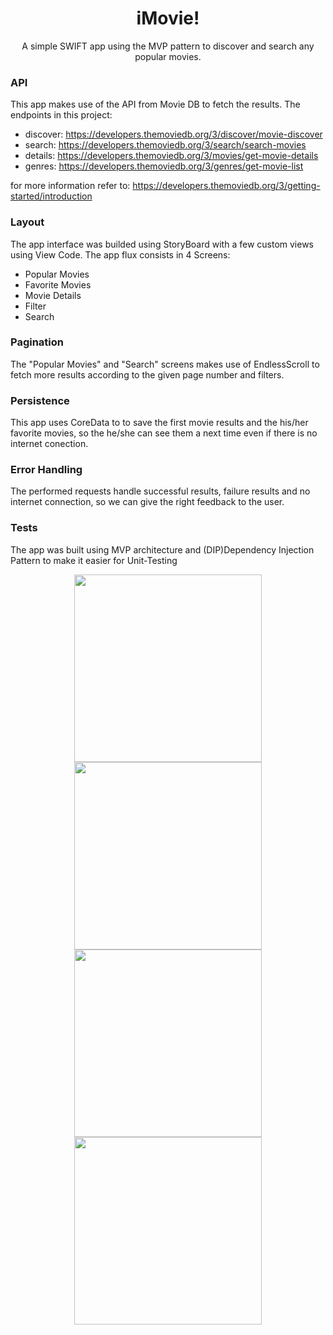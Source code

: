 <h1 align="center">iMovie!</h1>
<p align="center">
A simple SWIFT app using the MVP pattern to discover and search any popular movies.
</p>

### API
This app makes use of the API from Movie DB to fetch the results.
The endpoints in this project:
- discover: https://developers.themoviedb.org/3/discover/movie-discover
- search: https://developers.themoviedb.org/3/search/search-movies
- details: https://developers.themoviedb.org/3/movies/get-movie-details
- genres: https://developers.themoviedb.org/3/genres/get-movie-list

for more information refer to: https://developers.themoviedb.org/3/getting-started/introduction

### Layout
The app interface was builded using StoryBoard with a few custom views using View Code. 
The app flux consists in 4 Screens:
- Popular Movies
- Favorite Movies
- Movie Details
- Filter
- Search

### Pagination
The "Popular Movies" and "Search" screens makes use of EndlessScroll to fetch more results according to the given page number and filters.

### Persistence
This app uses CoreData to to save the first movie results and the his/her favorite movies, so the he/she can see them a next time even if there is no internet conection.

### Error Handling
The performed requests handle successful results, failure results and no internet connection, so we can give the right feedback to the user.

### Tests
The app was built using MVP architecture and (DIP)Dependency Injection Pattern to make it easier for Unit-Testing

<p align="center">
  <img width="300" height="300" src="https://mir-s3-cdn-cf.behance.net/project_modules/max_1200/f8260d73696603.5c11c2e843f0b.png">
  <img width="300" height="300" src="https://mir-s3-cdn-cf.behance.net/project_modules/max_1200/27f35773696603.5c11c2e842ef7.png">
  <img width="300" height="300" src="https://mir-s3-cdn-cf.behance.net/project_modules/max_1200/05b7d773696603.5c11c2e843910.png">
  <img width="300" height="300" src="https://mir-s3-cdn-cf.behance.net/project_modules/max_1200/9e237a73696603.5c11c2e843627.png">
</p>
